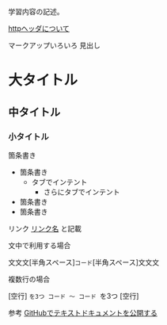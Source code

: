学習内容の記述。

[httpヘッダについて](./01_web_basic/http_header.md)





マークアップいろいろ
見出し
# 大タイトル
## 中タイトル
### 小タイトル

箇条書き
 - 箇条書き
 	- タブでインテント
 		-  さらにタブでインテント
 - 箇条書き
 - 箇条書き

 リンク
 [リンク名](○○.md) と記載



文中で利用する場合

文文文[半角スペース]`コード`[半角スペース]文文文

複数行の場合

[空行]
`を3つ
コード
～
コード
`を3つ
[空行]


参考
[GitHubでテキストドキュメントを公開する](https://qiita.com/hkusu/items/847718366af992439b3f) 

